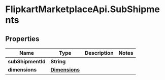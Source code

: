 # FlipkartMarketplaceApi.SubShipments

## Properties
Name | Type | Description | Notes
------------ | ------------- | ------------- | -------------
**subShipmentId** | **String** |  | 
**dimensions** | [**Dimensions**](Dimensions.md) |  | 
